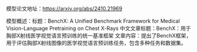 模型论文地址：https://arxiv.org/abs/2410.21969

模型概述：标题：BenchX: A Unified Benchmark Framework for Medical Vision-Language Pretraining on Chest X-Rays
中文文章标题：BenchX：用于胸部X射线医学视觉语言预训练的统一基准框架
文章内容：提出了BenchX框架，用于评估胸部X射线图像的医学视觉语言预训练任务，包含多种任务和数据集。
